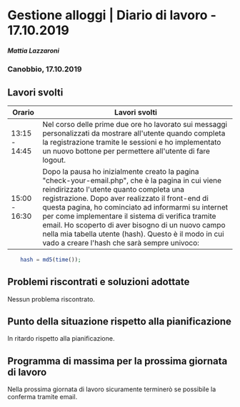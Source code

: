 # Gestione alloggi | Diario di lavoro - 17.10.2019

##### Mattia Lazzaroni

### Canobbio, 17.10.2019

## Lavori svolti

| Orario        | Lavori svolti   |
| ------------- | --------------- |
| 13:15 - 14:45 | Nel corso delle prime due ore ho lavorato sui messaggi personalizzati da mostrare all'utente quando completa la registrazione tramite le sessioni e ho implementato un nuovo bottone per permettere all'utente di fare logout. |
| 15:00 - 16:30 | Dopo la pausa ho inizialmente creato la pagina "check-your-email.php", che è la pagina in cui viene reindirizzato l'utente quanto completa una registrazione. Dopo aver realizzato il front-end di questa pagina, ho cominciato ad informarmi su internet per come implementare il sistema di verifica tramite email. Ho scoperto di aver bisogno di un nuovo campo nella mia tabella utente (hash). Questo è il modo in cui vado a creare l'hash che sarà sempre univoco:
```php
    hash = md5(time());
```

## Problemi riscontrati e soluzioni adottate
Nessun problema riscontrato.

## Punto della situazione rispetto alla pianificazione
In ritardo rispetto alla pianificazione.

## Programma di massima per la prossima giornata di lavoro
Nella prossima giornata di lavoro sicuramente terminerò se possibile la conferma tramite email.
